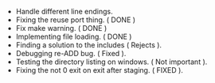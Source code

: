 - Handle different line endings.
- Fixing the reuse port thing. ( DONE )
- Fix make warning. ( DONE )
- Implementing file loading. ( DONE )
- Finding a solution to the includes ( Rejects ).
- Debugging re-ADD bug. ( Fixed ).
- Testing the directory listing on windows. ( Not important ).
- Fixing the not 0 exit on exit after staging. ( FIXED ).
